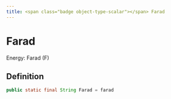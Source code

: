 ```yaml
---
title: <span class="badge object-type-scalar"></span> Farad
---
```

# <span class="badge object-type-scalar"></span> Farad

Energy: Farad (F)

## Definition

```java
public static final String Farad = farad
```
